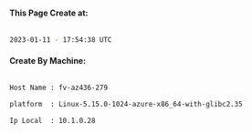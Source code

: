 
   
#### This Page Create at:

```bash

2023-01-11 - 17:54:38 UTC

```

#### Create By Machine:

```bash

Host Name : fv-az436-279

platform  : Linux-5.15.0-1024-azure-x86_64-with-glibc2.35

Ip Local  : 10.1.0.28

```

